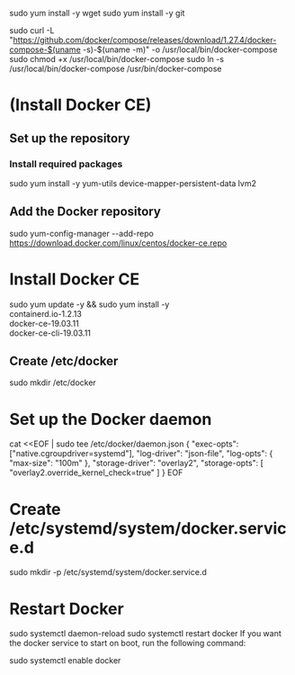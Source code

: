 sudo yum install -y wget
sudo yum install -y git

sudo curl -L "https://github.com/docker/compose/releases/download/1.27.4/docker-compose-$(uname -s)-$(uname -m)" -o /usr/local/bin/docker-compose
sudo chmod +x /usr/local/bin/docker-compose
sudo ln -s /usr/local/bin/docker-compose /usr/bin/docker-compose

# (Install Docker CE)
## Set up the repository
### Install required packages
sudo yum install -y yum-utils device-mapper-persistent-data lvm2
## Add the Docker repository
sudo yum-config-manager --add-repo \
  https://download.docker.com/linux/centos/docker-ce.repo
# Install Docker CE
sudo yum update -y && sudo yum install -y \
  containerd.io-1.2.13 \
  docker-ce-19.03.11 \
  docker-ce-cli-19.03.11
## Create /etc/docker
sudo mkdir /etc/docker
# Set up the Docker daemon
cat <<EOF | sudo tee /etc/docker/daemon.json
{
  "exec-opts": ["native.cgroupdriver=systemd"],
  "log-driver": "json-file",
  "log-opts": {
    "max-size": "100m"
  },
  "storage-driver": "overlay2",
  "storage-opts": [
    "overlay2.override_kernel_check=true"
  ]
}
EOF
# Create /etc/systemd/system/docker.service.d
sudo mkdir -p /etc/systemd/system/docker.service.d
# Restart Docker
sudo systemctl daemon-reload
sudo systemctl restart docker
If you want the docker service to start on boot, run the following command:

sudo systemctl enable docker
